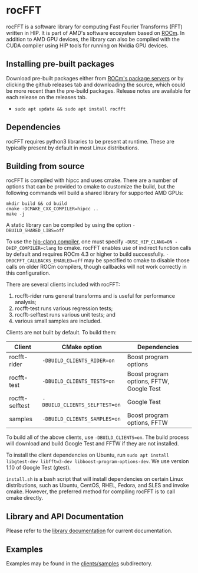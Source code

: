 # rocFFT

rocFFT is a software library for computing Fast Fourier Transforms
(FFT) written in HIP. It is part of AMD's software ecosystem based on
[ROCm][1]. In addition to AMD GPU devices, the library can also be
compiled with the CUDA compiler using HIP tools for running on Nvidia
GPU devices.

## Installing pre-built packages

Download pre-built packages either from [ROCm's package servers][2]
or by clicking the github releases tab and downloading the source,
which could be more recent than the pre-build packages.  Release notes
are available for each release on the releases tab.

* `sudo apt update && sudo apt install rocfft`

## Dependencies

rocFFT requires python3 libraries to be present at runtime.  These are
typically present by default in most Linux distributions.

## Building from source

rocFFT is compiled with hipcc and uses cmake.  There are a number of options
that can be provided to cmake to customize the build, but the following
commands will build a shared library for supported AMD GPUs:

```
mkdir build && cd build
cmake -DCMAKE_CXX_COMPILER=hipcc .. 
make -j
```

A static library can be compiled by using the option `-DBUILD_SHARED_LIBS=off`

To use the [hip-clang compiler][3], one must specify
`-DUSE_HIP_CLANG=ON -DHIP_COMPILER=clang` to cmake.  rocFFT enables
use of indirect function calls by default and requires ROCm 4.3 or
higher to build successfully.  `-DROCFFT_CALLBACKS_ENABLED=off`
may be specified to cmake to disable those calls on older ROCm
compilers, though callbacks will not work correctly in this configuration.

There are several clients included with rocFFT:
1. rocfft-rider runs general transforms and is useful for performance analysis;
2. rocfft-test runs various regression tests;
3. rocfft-selftest runs various unit tests; and
4. various small samples are included.

Clients are not built by default.  To build them:

| Client          | CMake option                  | Dependencies                             |
|-----------------|-------------------------------|------------------------------------------|
| rocfft-rider    | `-DBUILD_CLIENTS_RIDER=on`    | Boost program options                    |
| rocfft-test     | `-DBUILD_CLIENTS_TESTS=on`    | Boost program options, FFTW, Google Test |
| rocfft-selftest | `-DBUILD_CLIENTS_SELFTEST=on` | Google Test                              |
| samples         | `-DBUILD_CLIENTS_SAMPLES=on`  | Boost program options, FFTW              |

To build all of the above clients, use `-DBUILD_CLIENTS=on`.  The build process will download and build Google Test
and FFTW if they are not installed.

To install the client dependencies on Ubuntu, run
`sudo apt install libgtest-dev libfftw3-dev libboost-program-options-dev`.
We use version 1.10 of Google Test (gtest).

`install.sh` is a bash script that will install dependencies on certain Linux
distributions, such as Ubuntu, CentOS, RHEL, Fedora, and SLES and invoke cmake.
However, the preferred method for compiling rocFFT is to call cmake directly.

## Library and API Documentation

Please refer to the [library documentation][4] for current documentation.

## Examples

Examples may be found in the [clients/samples][5] subdirectory.


[1]: https://github.com/RadeonOpenCompute
[2]: https://rocmdocs.amd.com/en/latest/Installation_Guide/Installation-Guide.html
[3]: https://github.com/ROCm-Developer-Tools/HIP/blob/master/INSTALL.md#hip-clang
[4]: https://rocfft.readthedocs.io/
[5]: clients/samples
